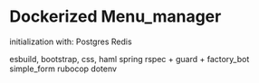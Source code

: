 #  Dockerized Menu_manager

initialization with:
Postgres
Redis

esbuild, bootstrap, css, haml
spring
rspec + guard + factory_bot
simple_form
rubocop
dotenv
